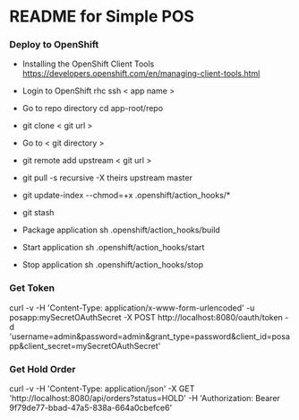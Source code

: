README for Simple POS
==========================

### Deploy to OpenShift

* Installing the OpenShift Client Tools https://developers.openshift.com/en/managing-client-tools.html

* Login to OpenShift rhc ssh < app name >
* Go to repo directory cd app-root/repo
* git clone < git url >
* Go to < git directory >
* git remote add upstream < git url > 
* git pull -s recursive -X theirs upstream master
* git update-index --chmod=+x .openshift/action_hooks/*
* git stash
* Package application sh .openshift/action_hooks/build
* Start application sh .openshift/action_hooks/start
* Stop application sh .openshift/action_hooks/stop

### Get Token
curl -v -H 'Content-Type: application/x-www-form-urlencoded' -u posapp:mySecretOAuthSecret -X POST http://localhost:8080/oauth/token -d 'username=admin&password=admin&grant_type=password&client_id=posapp&client_secret=mySecretOAuthSecret'

### Get Hold Order
curl -v -H 'Content-Type: application/json' -X GET 'http://localhost:8080/api/orders?status=HOLD' -H 'Authorization: Bearer 9f79de77-bbad-47a5-838a-664a0cbefce6'


